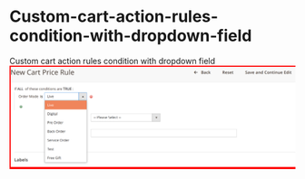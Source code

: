 # Custom-cart-action-rules-condition-with-dropdown-field
Custom cart action rules condition with dropdown field
![alt text](https://github.com/Birjitsinh/Custom-cart-action-rules-condition-with-dropdown-field/blob/main/cart-rules-dropdown.png?raw=true)

